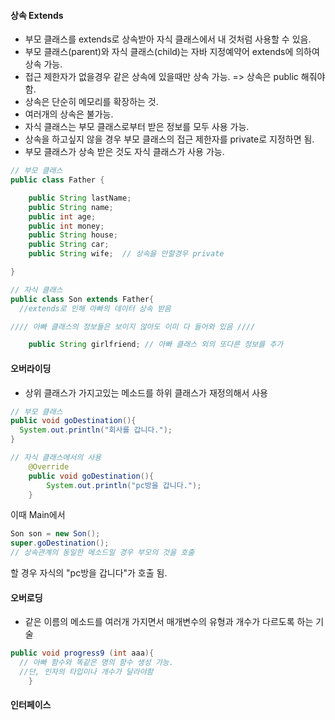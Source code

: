 #### 상속 Extends

- 부모 클래스를 extends로 상속받아 자식 클래스에서 내 것처럼 사용할 수 있음.
- 부모 클래스(parent)와 자식 클래스(child)는 자바 지정예약어 extends에 의하여 상속 가능.
- 접근 제한자가 없을경우 같은 상속에 있을때만 상속 가능.
=> 상속은 public 해줘야 함.
- 상속은 단순히 메모리를 확장하는 것.
- 여러개의 상속은 불가능.
- 자식 클래스는 부모 클래스로부터 받은 정보를 모두 사용 가능.
- 상속을 하고싶지 않을 경우 부모 클래스의 접근 제한자를 private로 지정하면 됨.
- 부모 클래스가 상속 받은 것도 자식 클래스가 사용 가능.

```java
// 부모 클래스
public class Father {

	public String lastName;
	public String name;
	public int age;
	public int money;
	public String house;
	public String car;
	public String wife;  // 상속을 안할경우 private

}

// 자식 클래스
public class Son extends Father{  
  //extends로 인해 아빠의 데이터 상속 받음

//// 아빠 클래스의 정보들은 보이지 않아도 이미 다 들어와 있음 ////

	public String girlfriend; // 아빠 클래스 외의 또다른 정보를 추가

  ```


#### 오버라이딩

- 상위 클래스가 가지고있는 메소드를 하위 클래스가 재정의해서 사용

```java
// 부모 클래스
public void goDestination(){
  System.out.println("회사를 갑니다.");
}

// 자식 클래스에서의 사용
	@Override
	public void goDestination(){
		System.out.println("pc방을 갑니다.");
	}

```
이때 Main에서

```java
Son son = new Son();
super.goDestination();  
// 상속관계의 동일한 메소드일 경우 부모의 것을 호출
```
할 경우 자식의 "pc방을 갑니다"가 호출 됨.


#### 오버로딩

- 같은 이름의 메소드를 여러개 가지면서 매개변수의 유형과 개수가 다르도록 하는 기술

```java
public void progress9 (int aaa){
  // 아빠 함수와 똑같은 명의 함수 생성 가능.
  //단, 인자의 타입이나 개수가 달라야함
	}
````
#### 인터페이스
